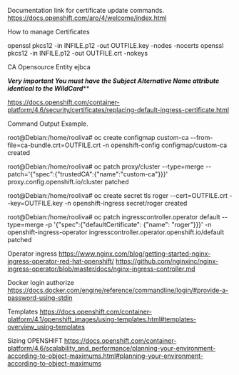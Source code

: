 Documentation link for certificate update commands.
https://docs.openshift.com/aro/4/welcome/index.html


How to manage Certificates

openssl pkcs12 -in INFILE.p12 -out OUTFILE.key -nodes -nocerts
openssl pkcs12 -in INFILE.p12 -out OUTFILE.crt -nokeys

CA Opensource Entity
ejbca

*****Very important You must have the Subject Alternative Name attribute identical to the WildCard*******



https://docs.openshift.com/container-platform/4.6/security/certificates/replacing-default-ingress-certificate.html



Command Output Example.

root@Debian:/home/rooliva# oc create configmap custom-ca --from-file=ca-bundle.crt=OUTFILE.crt -n openshift-config
configmap/custom-ca created

root@Debian:/home/rooliva# oc patch proxy/cluster --type=merge  --patch='{"spec":{"trustedCA":{"name":"custom-ca"}}}'
proxy.config.openshift.io/cluster patched

root@Debian:/home/rooliva# oc create secret tls roger --cert=OUTFILE.crt --key=OUTFILE.key -n openshift-ingress
secret/roger created

root@Debian:/home/rooliva# oc patch ingresscontroller.operator default --type=merge -p '{"spec":{"defaultCertificate": {"name": "roger"}}}' -n openshift-ingress-operator
ingresscontroller.operator.openshift.io/default patched


Operator ingress
https://www.nginx.com/blog/getting-started-nginx-ingress-operator-red-hat-openshift/
https://github.com/nginxinc/nginx-ingress-operator/blob/master/docs/nginx-ingress-controller.md


Docker login authorize
https://docs.docker.com/engine/reference/commandline/login/#provide-a-password-using-stdin

Templates
https://docs.openshift.com/container-platform/4.1/openshift_images/using-templates.html#templates-overview_using-templates


Sizing OPENSHIFT 
https://docs.openshift.com/container-platform/4.6/scalability_and_performance/planning-your-environment-according-to-object-maximums.html#planning-your-environment-according-to-object-maximums
